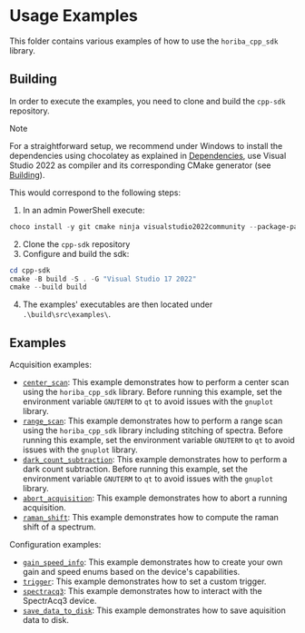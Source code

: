 # Usage Examples

This folder contains various examples of how to use the `horiba_cpp_sdk` library.

## Building

In order to execute the examples, you need to clone and build the `cpp-sdk` repository. 

> [!NOTE]
> For a straightforward setup, we recommend under Windows to install the dependencies using chocolatey as explained in
> [Dependencies](../../README_dependencies.md), use Visual Studio 2022 as compiler and its corresponding CMake generator (see [Building](../../README_building.md)).
>
> This would correspond to the following steps:
> 1. In an admin PowerShell execute:
> ```powershell
> choco install -y git cmake ninja visualstudio2022community --package-parameters "add Microsoft.VisualStudio.Workload.NativeDesktop --includeRecommended --includeOptional --passive --locale en-US"
> ```
> 2. Clone the `cpp-sdk` repository
> 3. Configure and build the sdk:
> ```powershell
> cd cpp-sdk
> cmake -B build -S . -G "Visual Studio 17 2022"
> cmake --build build
> ```
> 4. The examples' executables are then located under `.\build\src\examples\`.

## Examples

Acquisition examples:
- [`center_scan`](center_scan/main.cpp): This example demonstrates how to perform a center scan using the
  `horiba_cpp_sdk` library. Before running this example, set the environment variable `GNUTERM` to `qt` to avoid issues
  with the `gnuplot` library.
- [`range_scan`](range_scan/main.cpp): This example demonstrates how to perform a range scan using the
  `horiba_cpp_sdk` library including stitching of spectra. Before running this example, set the environment variable
  `GNUTERM` to `qt` to avoid issues with the `gnuplot` library.
- [`dark_count_subtraction`](dark_count_subtraction/main.cpp): This example demonstrates how to perform a
  dark count subtraction. Before running this example, set the environment variable
  `GNUTERM` to `qt` to avoid issues with the `gnuplot` library.
- [`abort_acquisition`](abort_acquisition/main.cpp): This example demonstrates how to abort a running acquisition.
- [`raman_shift`](raman_shift/main.cpp): This example demonstrates how to compute the raman shift of a spectrum.

Configuration examples:
- [`gain_speed_info`](gain_speed_info/main.cpp): This example demonstrates how to create your own gain and speed enums based on
  the device's capabilities.
- [`trigger`](trigger/main.cpp): This example demonstrates how to set a custom trigger.
- [`spectracq3`](spectracq3/main.cpp): This example demonstrates how to interact with the SpectrAcq3 device.
- [`save_data_to_disk`](save_data_to_disk/main.cpp): This example demonstrates how to save aquisition data to disk.
